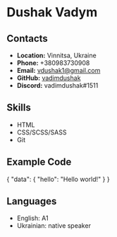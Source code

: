 # __Dushak Vadym__

## __Contacts__
- __Location:__ Vinnitsa, Ukraine
- __Phone:__ +380983730908
- __Email:__ vdushak1@gmail.com
- __GitHub:__ [vadimdushak](https://github.com/vadimdushak)
- __Discord:__ vadimdushak#1511

## __Skills__
- HTML
- CSS/SCSS/SASS
- Git

## __Example Code__
{
 "data": {
 "hello": "Hello world!"
 }
}

## __Languages__
- English: A1
- Ukrainian: native speaker